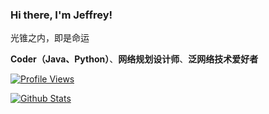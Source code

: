 ### Hi there, I'm Jeffrey!

光锥之内，即是命运

**Coder（Java、Python）**、**网络规划设计师**、**泛网络技术爱好者**

[![Profile Views](https://komarev.com/ghpvc/?username=YYJeffrey)](https://github.com/YYJeffrey)

[![Github Stats](https://github-readme-stats.vercel.app/api?username=YYJeffrey&count_private=true&show_icons=true&theme=tokyonight)](https://github.com/YYJeffrey)
